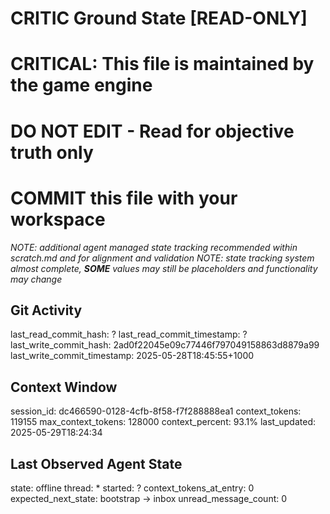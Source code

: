 # CRITIC Ground State [READ-ONLY]
# CRITICAL: This file is maintained by the game engine
# DO NOT EDIT - Read for objective truth only
# COMMIT this file with your workspace
*NOTE: additional agent managed state tracking recommended within scratch.md and for alignment and validation*
*NOTE: state tracking system almost complete, **SOME** values may still be placeholders and functionality may change*

## Git Activity
last_read_commit_hash: ?
last_read_commit_timestamp: ?
last_write_commit_hash: 2ad0f22045e09c77446f797049158863d8879a99
last_write_commit_timestamp: 2025-05-28T18:45:55+1000

## Context Window
session_id: dc466590-0128-4cfb-8f58-f7f288888ea1
context_tokens: 119155
max_context_tokens: 128000
context_percent: 93.1%
last_updated: 2025-05-29T18:24:34

## Last Observed Agent State
state: offline
thread: *
started: ?
context_tokens_at_entry: 0
expected_next_state: bootstrap -> inbox
unread_message_count: 0
